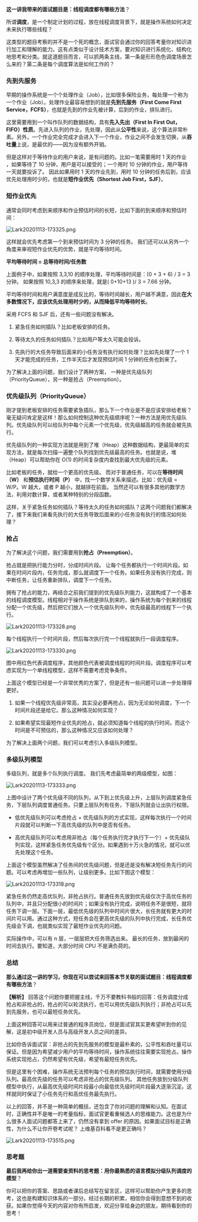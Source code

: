 <p data-nodeid="9605" class=""><strong data-nodeid="9676">这一讲我带来的面试题目是：线程调度都有哪些方法</strong>？</p>
<p data-nodeid="9606">所谓<strong data-nodeid="9682">调度</strong>，是一个制定计划的过程，放在线程调度背景下，就是操作系统如何决定未来执行哪些线程？</p>
<p data-nodeid="9607">这类型的题目考察的并不是一个死的概念，面试官会通过你的回答考量你对知识进行加工和理解的能力。这有点类似于设计技术方案，要对知识进行系统化、结构化地思考和分类。就这道题目而言，可以抓两条主线，第一条是形形色色调度场景怎么来的？第二条是每个调度算法是如何工作的？</p>
<h3 data-nodeid="9608">先到先服务</h3>
<p data-nodeid="9609">早期的操作系统是一个个处理作业（Job），比如很多保险业务，每处理一个称为一个作业（Job）。处理作业最容易想到的就是<strong data-nodeid="9690">先到先服务（First Come First Service，FCFS）</strong>，也就是先到的作业先被计算，后到的作业，排队进行。</p>
<p data-nodeid="9610">这里需要用到一个叫作队列的数据结构，具有<strong data-nodeid="9704">先入先出（First In First Out，FIFO）性质</strong>。先进入队列的作业，先处理，因此从<strong data-nodeid="9705">公平性</strong>来说，这个算法非常朴素。另外，一个作业完全完成才会进入下一个作业，作业之间不会发生切换，从<strong data-nodeid="9706">吞吐量</strong>上说，是最优的——因为没有额外开销。</p>
<p data-nodeid="9611">但是这样对于等待作业的用户来说，是有问题的。比如一笔需要用时 1 天的作业 ，如果等待了 10 分钟，用户是可以接受的；一个用时 10 分钟的作业，用户等待一天就要投诉了。 因此如果用时 1 天的作业先到，用时 10 分钟的任务后到，应该优先处理用时少的，也就是<strong data-nodeid="9712">短作业优先（Shortest Job First，SJF）</strong>。</p>
<h3 data-nodeid="9612">短作业优先</h3>
<p data-nodeid="9613">通常会同时考虑到来顺序和作业预估时间的长短，比如下面的到来顺序和预估时间：</p>
<p data-nodeid="9614"><img src="https://s0.lgstatic.com/i/image/M00/6D/9C/Ciqc1F-uUwyAXKj6AABwvcEuVH0735.png" alt="Lark20201113-173325.png" data-nodeid="9717"></p>
<p data-nodeid="9615">这样就会优先考虑第一个到来预估时间为 3 分钟的任务。 我们还可以从另外一个角度来审视短作业优先的优势，就是平均等待时间。</p>
<p data-nodeid="9616"><strong data-nodeid="9722">平均等待时间 = 总等待时间/任务数</strong></p>
<p data-nodeid="9810" class="te-preview-highlight">上面例子中，如果按照 3,3,10 的顺序处理，平均等待时间是：(0 + 3 + 6) / 3 = 3 分钟。 如果按照 10,3,3 的顺序来处理，就是( 0+10+13 )/ 3 = 7.66 分钟。</p>

<p data-nodeid="9618">平均等待时间和用户满意度是成反比的，等待时间越长，用户越不满意，因此<strong data-nodeid="9729">在大多数情况下，应该优先处理用时少的，从而降低平均等待时长</strong>。</p>
<p data-nodeid="9619">采用 FCFS 和 SJF 后，还有一些问题没有解决。</p>
<ol data-nodeid="9620">
<li data-nodeid="9621">
<p data-nodeid="9622">紧急任务如何插队？比如老板安排的任务。</p>
</li>
<li data-nodeid="9623">
<p data-nodeid="9624">等待太久的任务如何插队？比如用户等太久可能会投诉。</p>
</li>
<li data-nodeid="9625">
<p data-nodeid="9626">先执行的大任务导致后面来的小任务没有执行如何处理？比如先处理了一个 1 天才能完成的任务，工作半天后才发现预估时间 1 分钟的任务也到来了。</p>
</li>
</ol>
<p data-nodeid="9627">为了解决上面的问题，我们设计了两种方案， 一种是优先级队列（PriorityQueue），另一种是抢占（Preemption）。</p>
<h3 data-nodeid="9628">优先级队列（PriorityQueue）</h3>
<p data-nodeid="9629">刚才提到老板安排的任务需要紧急插队，那么下一个作业是不是应该安排给老板？毫无疑问肯定是这样！那么如何控制这种优先级顺序呢？一种方法是用优先级队列。优先级队列可以给队列中每个元素一个优先级，优先级越高的任务就会被先执行。</p>
<p data-nodeid="9630">优先级队列的一种实现方法就是用到了堆（Heap）这种数据结构，更最简单的实现方法，就是每次扫描一遍整个队列找到优先级最高的任务。也就是说，堆（Heap）可以帮助你在 O(1) 的时间复杂度内查找到最大优先级的元素。</p>
<p data-nodeid="9631">比如老板的任务，就给一个更高的优先级。 而对于普通任务，可以在<strong data-nodeid="9747">等待时间（W）</strong> 和<strong data-nodeid="9748">预估执行时间（P）</strong> 中，找一个数学关系来描述。比如：优先级 = W/P。W 越大，或者 P 越小，就越排在前面。 当然还可以有很多其他的数学方法，利用对数计算，或者某种特别的分段函数。</p>
<p data-nodeid="9632">这样，关于紧急任务如何插队？等待太久的任务如何插队？这两个问题我们都解决了，接下来我们来看先执行的大任务导致后面来的小任务没有执行的情况如何处理？</p>
<h3 data-nodeid="9633">抢占</h3>
<p data-nodeid="9634">为了解决这个问题，我们需要用到<strong data-nodeid="9756">抢占（Preemption）</strong>。</p>
<p data-nodeid="9635">抢占就是把执行能力分时，分成时间片段。 让每个任务都执行一个时间片段。如果在时间片段内，任务完成，那么就调度下一个任务。如果任务没有执行完成，则中断任务，让任务重新排队，调度下一个任务。</p>
<p data-nodeid="9636">拥有了抢占的能力，再结合之前我们提到的优先级队列能力，这就构成了一个基本的线程调度模型。线程相对于操作系统是排队到来的，操作系统为每个到来的线程分配一个优先级，然后把它们放入一个优先级队列中，优先级最高的线程下一个执行。</p>
<p data-nodeid="9637"><img src="https://s0.lgstatic.com/i/image/M00/6D/A7/CgqCHl-uUx2AZFakAACjU3Bi2eE649.png" alt="Lark20201113-173328.png" data-nodeid="9761"></p>
<p data-nodeid="9638">每个线程执行一个时间片段，然后每次执行完一个线程就执行一段调度程序。</p>
<p data-nodeid="9639"><img src="https://s0.lgstatic.com/i/image/M00/6D/9C/Ciqc1F-uUyaAUVSDAAB3mZmSb3A937.png" alt="Lark20201113-173330.png" data-nodeid="9765"></p>
<p data-nodeid="9640">图中用红色代表调度程序，其他颜色代表被调度线程的时间片段。调度程序可以考虑实现为一个单线程模型，这样不需要考虑竞争条件。</p>
<p data-nodeid="9641">上面这个模型已经是一个非常优秀的方案了，但是还有一些问题可以进一步处理得更好。</p>
<ol data-nodeid="9642">
<li data-nodeid="9643">
<p data-nodeid="9644">如果一个线程优先级非常高，其实没必要再抢占，因为无论如何调度，下一个时间片段还是给它。那么这种情况如何实现？</p>
</li>
<li data-nodeid="9645">
<p data-nodeid="9646">如果希望实现最短作业优先的抢占，就必须知道每个线程的执行时间，而这个时间是不可预估的，那么这种情况又应该如何处理？</p>
</li>
</ol>
<p data-nodeid="9647">为了解决上面两个问题，我们可以考虑引入多级队列模型。</p>
<h3 data-nodeid="9648">多级队列模型</h3>
<p data-nodeid="9649">多级队列，就是多个队列执行调度。 我们先考虑最简单的两级模型，如图：</p>
<p data-nodeid="9650"><img src="https://s0.lgstatic.com/i/image/M00/6D/A7/CgqCHl-uUzCAVhhzAAFSttJfDs4355.png" alt="Lark20201113-173333.png" data-nodeid="9775"></p>
<p data-nodeid="9651">上图中设计了两个优先级不同的队列，从下到上优先级上升，上层队列调度紧急任务，下层队列调度普通任务。只要上层队列有任务，下层队列就会让出执行权限。</p>
<ul data-nodeid="9652">
<li data-nodeid="9653">
<p data-nodeid="9654">低优先级队列可以考虑抢占 + 优先级队列的方式实现，这样每次执行一个时间片段就可以判断一下高优先级的队列中是否有任务。</p>
</li>
<li data-nodeid="9655">
<p data-nodeid="9656">高优先级队列可以考虑用非抢占（每个任务执行完才执行下一个）+ 优先级队列实现，这样紧急任务优先级有个区分。如果遇到十万火急的情况，就可以优先处理这个任务。</p>
</li>
</ul>
<p data-nodeid="9657">上面这个模型虽然解决了任务间的优先级问题，但是还是没有解决短任务先行的问题。可以考虑再增加一些队列，让级别更多。比如下图这个模型：</p>
<p data-nodeid="9658"><img src="https://s0.lgstatic.com/i/image/M00/6D/9C/Ciqc1F-uUzqAMYY-AADMHX-2Dso456.png" alt="Lark20201113-173318.png" data-nodeid="9782"></p>
<p data-nodeid="9659">紧急任务仍然走高优队列，非抢占执行。普通任务先放到优先级仅次于高优任务的队列中，并且只分配很小的时间片；如果没有执行完成，说明任务不是很短，就将任务下调一层。下面一层，最低优先级的队列中时间片很大，长任务就有更大的时间片可以用。通过这种方式，短任务会在更高优先级的队列中执行完成，长任务优先级会下调，也就类似实现了最短作业优先的问题。</p>
<p data-nodeid="9660">实际操作中，可以有 n 层，一层层把大任务筛选出来。 最长的任务，放到最闲的时间去执行。要知道，大部分时间 CPU 不是满负荷的。</p>
<h3 data-nodeid="9661">总结</h3>
<p data-nodeid="9662"><strong data-nodeid="9790">那么通过这一讲的学习，你现在可以尝试来回答本节关联的面试题目：线程调度都有哪些方法</strong>？</p>
<p data-nodeid="9663"><strong data-nodeid="9795">【解析】</strong> 回答这个问题你要把握主线，千万不要教科书般的回答：任务调度分成抢占和非抢占的，抢占的可以轮流执行，也可以用优先级队列执行；非抢占可以先到先服务，也可以最短任务优先。</p>
<p data-nodeid="9664">上面这种回答可以用来过普通的程序员岗位，但是面试官其实更希望听到你的见解，这是初中级开发人员与高级开发人员之间的差异。</p>
<p data-nodeid="9665">比如你告诉面试官：非抢占的先到先服务的模型是最朴素的，公平性和吞吐量可以保证。但是因为希望减少用户的平均等待时间，操作系统往往需要实现抢占。操作系统实现抢占，仍然希望有优先级，希望有最短任务优先。</p>
<p data-nodeid="9666">但是这里有个困难，操作系统无法预判每个任务的预估执行时间，就需要使用分级队列。最高优先级的任务可以考虑非抢占的优先级队列。 其他任务放到分级队列模型中执行，从最高优先级时间片段最小向最低优先级时间片段最大逐渐沉淀。这样就同时保证了小任务先行和高优任务最先执行。</p>
<p data-nodeid="9667">以上的回答，并不是一种简单的概括，还包含了你对问题的理解和认知。在面试时，正确性并不是唯一的考量指标，面试官更看重候选人的思维能力。这也是为什么很多人面试问题都答上来了，仍然没有拿到 offer 的原因。如果面试目标是正确性，为什么不让你开卷考试呢？ 上维基百科看不是更正确吗？</p>
<p data-nodeid="9668"><img src="https://s0.lgstatic.com/i/image/M00/6D/9C/Ciqc1F-uU2uATX3YAAVunE37pCY785.png" alt="Lark20201113-173515.png" data-nodeid="9802"></p>
<h3 data-nodeid="9669">思考题</h3>
<p data-nodeid="9670"><strong data-nodeid="9808">最后我再给你出一道需要查资料的思考题：用你最熟悉的语言模拟分级队列调度的模型</strong>？</p>
<p data-nodeid="9671" class="">你可以把你的答案、思路或者课后总结写在留言区，这样可以帮助你产生更多的思考，这也是构建知识体系的一部分。经过长期的积累，相信你会得到意想不到的收获。如果你觉得今天的内容对你有所启发，欢迎分享给身边的朋友。期待看到你的思考！</p>